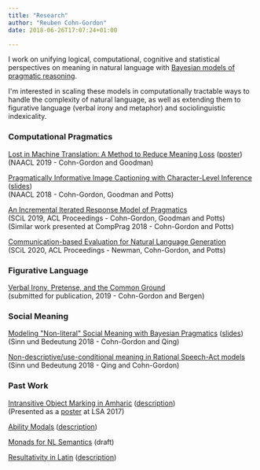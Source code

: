 ```yaml
---
title: "Research"
author: "Reuben Cohn-Gordon"
date: 2018-06-26T17:07:24+01:00

---
```


I work on unifying logical, computational, cognitive and statistical perspectives on meaning in natural language with [Bayesian models of pragmatic reasoning](https://reubencohngordon.com/blog/social-reasoning-in-arcadia/).

I'm interested in scaling these models in computationally tractable ways to handle the complexity of natural language, as well as extending them to figurative language (verbal irony and metaphor) and sociolinguistic indexicality.

### Computational Pragmatics

[Lost in Machine Translation: A Method to Reduce Meaning Loss](https://arxiv.org/abs/1902.09514) ([poster](/docs/naacl2019.pdf)) <br/> (NAACL 2019 - Cohn-Gordon and Goodman)

[Pragmatically Informative Image Captioning with Character-Level Inference](https://arxiv.org/abs/1804.05417) ([slides](/docs/naacl_slides.pdf)) <br/> (NAACL 2018 - Cohn-Gordon, Goodman and Potts)

[An Incremental Iterated Response Model of Pragmatics](https://arxiv.org/abs/1810.00367) <br/> (SCiL 2019, ACL Proceedings - Cohn-Gordon, Goodman and Potts) <br>
(Similar work presented at CompPrag 2018 - Cohn-Gordon and Potts)

[Communication-based Evaluation for Natural Language Generation](https://arxiv.org/pdf/1909.07290.pdf) <br/> (SCiL 2020, ACL Proceedings - Newman, Cohn-Gordon, and Potts)

### Figurative Language

[Verbal Irony, Pretense, and the Common Ground](/docs/irony.pdf) <br/> (submitted for publication, 2019 - Cohn-Gordon and Bergen)

### Social Meaning

[Modeling "Non-literal" Social Meaning with Bayesian Pragmatics](https://semanticsarchive.net/Archive/Tg3ZGI2M/Cohn.pdf) ([slides](/docs/sub_slides.pdf)) <br/>(Sinn und Bedeutung 2018 - Cohn-Gordon and Qing)

[Non-descriptive/use-conditional meaning in Rational Speech-Act models](https://semanticsarchive.net/Archive/Tg3ZGI2M/Qing.pdf) <br/> (Sinn und Bedeutung 2018 - Qing and Cohn-Gordon)

### Past Work

[Intransitive Object Marking in Amharic](/docs/amharic.pdf) ([description](/docs/dares-and-warnings-in-amharic/)) <br/> (Presented as a [poster](/docs/amharicposter.pdf) at LSA 2017)

[Ability Modals](/docs/modals.pdf) ([description](/docs/ability-modals/))

[Monads for NL Semantics](/docs/monads.pdf) (draft)

[Resultativity in Latin](/docs/resultatives.pdf) ([description](/docs/resultativity-in-latin/))
